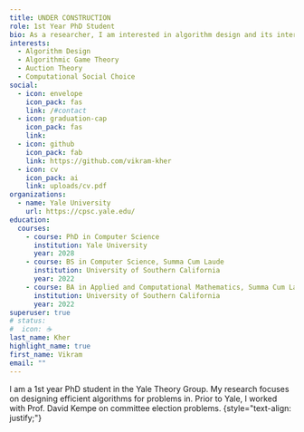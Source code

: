 ```yaml
---
title: UNDER CONSTRUCTION
role: 1st Year PhD Student
bio: As a researcher, I am interested in algorithm design and its interface with problems in economics and social choice.
interests:
  - Algorithm Design
  - Algorithmic Game Theory
  - Auction Theory
  - Computational Social Choice
social:
  - icon: envelope
    icon_pack: fas
    link: /#contact
  - icon: graduation-cap
    icon_pack: fas
    link: 
  - icon: github
    icon_pack: fab
    link: https://github.com/vikram-kher
  - icon: cv
    icon_pack: ai
    link: uploads/cv.pdf
organizations:
  - name: Yale University
    url: https://cpsc.yale.edu/
education:
  courses:
    - course: PhD in Computer Science
      institution: Yale University
      year: 2028
    - course: BS in Computer Science, Summa Cum Laude
      institution: University of Southern California
      year: 2022
    - course: BA in Applied and Computational Mathematics, Summa Cum Laude
      institution: University of Southern California
      year: 2022
superuser: true
# status:
#  icon: ☕️
last_name: Kher
highlight_name: true
first_name: Vikram
email: ""
---
```


I am a 1st year PhD student in the Yale Theory Group. My research focuses on designing efficient algorithms for problems in. Prior to Yale, I worked with Prof. David Kempe on committee election problems. 
{style="text-align: justify;"}
